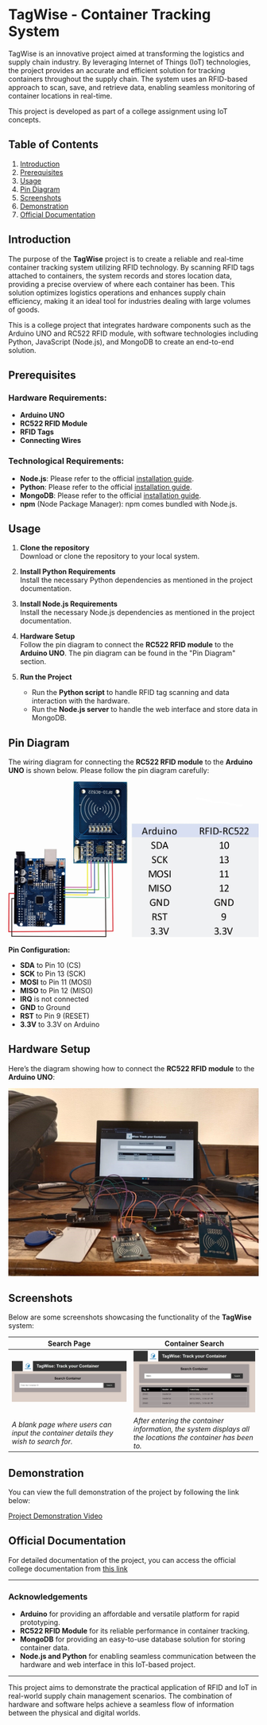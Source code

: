 # TagWise - Container Tracking System

TagWise is an innovative project aimed at transforming the logistics and supply chain industry. By leveraging Internet of Things (IoT) technologies, the project provides an accurate and efficient solution for tracking containers throughout the supply chain. The system uses an RFID-based approach to scan, save, and retrieve data, enabling seamless monitoring of container locations in real-time.

This project is developed as part of a college assignment using IoT concepts.

## Table of Contents
1. [Introduction](#introduction)
2. [Prerequisites](#prerequisites)
3. [Usage](#usage)
4. [Pin Diagram](#pin-diagram)
5. [Screenshots](#screenshots)
6. [Demonstration](#demonstration)
7. [Official Documentation](#official-documentation)

## Introduction

The purpose of the **TagWise** project is to create a reliable and real-time container tracking system utilizing RFID technology. By scanning RFID tags attached to containers, the system records and stores location data, providing a precise overview of where each container has been. This solution optimizes logistics operations and enhances supply chain efficiency, making it an ideal tool for industries dealing with large volumes of goods.

This is a college project that integrates hardware components such as the Arduino UNO and RC522 RFID module, with software technologies including Python, JavaScript (Node.js), and MongoDB to create an end-to-end solution.

## Prerequisites

### Hardware Requirements:
- **Arduino UNO**  
- **RC522 RFID Module**
- **RFID Tags**
- **Connecting Wires**

### Technological Requirements:
- **Node.js**: Please refer to the official [installation guide](https://nodejs.org/en/download/).
- **Python**: Please refer to the official [installation guide](https://www.python.org/downloads/).
- **MongoDB**: Please refer to the official [installation guide](https://www.mongodb.com/try/download/community).
- **npm** (Node Package Manager): npm comes bundled with Node.js.

## Usage

1. **Clone the repository**  
   Download or clone the repository to your local system.

2. **Install Python Requirements**  
   Install the necessary Python dependencies as mentioned in the project documentation.

3. **Install Node.js Requirements**  
   Install the necessary Node.js dependencies as mentioned in the project documentation.

4. **Hardware Setup**  
   Follow the pin diagram to connect the **RC522 RFID module** to the **Arduino UNO**. The pin diagram can be found in the "Pin Diagram" section.

5. **Run the Project**  
   - Run the **Python script** to handle RFID tag scanning and data interaction with the hardware.
   - Run the **Node.js server** to handle the web interface and store data in MongoDB.

## Pin Diagram

The wiring diagram for connecting the **RC522 RFID module** to the **Arduino UNO** is shown below. Please follow the pin diagram carefully:

![Pin Diagram](Pictures/pin_diagram.png)

**Pin Configuration:**
- **SDA** to Pin 10 (CS)
- **SCK** to Pin 13 (SCK)
- **MOSI** to Pin 11 (MOSI)
- **MISO** to Pin 12 (MISO)
- **IRQ** is not connected
- **GND** to Ground
- **RST** to Pin 9 (RESET)
- **3.3V** to 3.3V on Arduino

## Hardware Setup

Here’s the diagram showing how to connect the **RC522 RFID module** to the **Arduino UNO**:

![Hardware Setup](Pictures/hardware_setup.jpg)

## Screenshots

Below are some screenshots showcasing the functionality of the **TagWise** system:

| **Search Page** | **Container Search** |
|-----------------|----------------------|
| ![Search Page](Pictures/search_page.png)  | ![Container Search](Pictures/container_searched.png)  |
| *A blank page where users can input the container details they wish to search for.* | *After entering the container information, the system displays all the locations the container has been to.* |

## Demonstration

You can view the full demonstration of the project by following the link below:

[Project Demonstration Video](https://drive.google.com/file/d/1YhwuCCTyVprajNhtcoUD4490ORjJngbw/view?usp=sharing)

## Official Documentation

For detailed documentation of the project, you can access the official college documentation from [this link](https://drive.google.com/file/d/1BQCOc208CSSyByEnlAO9HtvIE1Q8IJQo/view?usp=sharing)



---

### Acknowledgements
- **Arduino** for providing an affordable and versatile platform for rapid prototyping.
- **RC522 RFID Module** for its reliable performance in container tracking.
- **MongoDB** for providing an easy-to-use database solution for storing container data.
- **Node.js and Python** for enabling seamless communication between the hardware and web interface in this IoT-based project.

---

This project aims to demonstrate the practical application of RFID and IoT in real-world supply chain management scenarios. The combination of hardware and software helps achieve a seamless flow of information between the physical and digital worlds.
